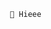                                                                 👋 Hieee 

<!---
BarshaaPanthi/BarshaaPanthi is a ✨ special ✨ repository because its `README.md` (this file) appears on your GitHub profile.
You can click the Preview link to take a look at your changes.
--->
